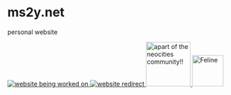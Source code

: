 # ms2y.net
personal website

<a href="https://ms2y.net/">
<img src="https://ms2y.net/beingworkedon.png" alt="website being worked on">
</a>

<a href="https://ms2y.net/">
<img src="https://ms2y.net/ms2ybutton.png" alt="website redirect">
</a>

<a href="https://neocities.org/">
<img src="https://ms2y.net/neocities.png" width="100" alt="apart of the neocities community!!">
</a>

<a href="https://kitgate.github.io/">
<img src="https://ms2y.net/felinewebsitebutton.png" width="70" alt="Feline">
</a>
